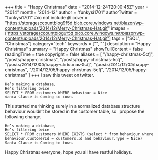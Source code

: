 +++
title = "Happy Christmas"
date = "2014-12-24T20:00:45Z"
year = "2014"
month= "2014-12"
author = "funkysi1701"
authorTwitter = "funkysi1701" #do not include @
cover = "https://storageaccountblog9f5d.blob.core.windows.net/blazor/wp-content/uploads/2014/12/Merry-Christmas-Hat.gif"
images = ['https://storageaccountblog9f5d.blob.core.windows.net/blazor/wp-content/uploads/2014/12/Merry-Christmas-Hat.gif']
tags = ["SQL", "Christmas"]
category="tech"
keywords = ["", ""]
description = "Happy Christmas"
summary = "Happy Christmas"
showFullContent = false
readingTime = true
copyright = false
aliases = [
    "/happy-christmas-5cfj",
    "/posts/happy-christmas",
    "/posts/happy-christmas-5cfj",
    "/posts/2014/12/05/happy-christmas-5cfj",
    "/posts/2014/12/05/happy-christmas",
    "/2014/12/05/happy-christmas-5cfj",
    "/2014/12/05/happy-christmas"
]
+++
I saw this tweet on twitter.

```
He’s making a database,
He’s filtering twice
SELECT * FROM customers WHERE behaviour = Nice
Santa Clause is Coming to town.
```

This started me thinking surely in a normalized database structure behaviour wouldn’t be stored in the customer table, so I propose the following change.

```
He’s making a database,
He’s filtering twice
SELECT * FROM customers WHERE EXISTS (select * from behaviour where behaviour.CustomerId = customers.Id and behaviour.Type = Nice)
Santa Clause is Coming to town.
```

Happy Christmas everyone, hope you all have restful holidays.